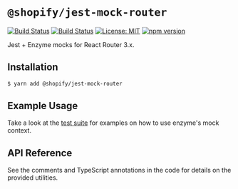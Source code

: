 # `@shopify/jest-mock-router`

[![Build Status](https://github.com/Shopify/quilt/workflows/Node-CI/badge.svg?branch=main)](https://github.com/Shopify/quilt/actions?query=workflow%3ANode-CI)
[![Build Status](https://github.com/Shopify/quilt/workflows/Ruby-CI/badge.svg?branch=main)](https://github.com/Shopify/quilt/actions?query=workflow%3ARuby-CI)
[![License: MIT](https://img.shields.io/badge/License-MIT-green.svg)](LICENSE.md) [![npm version](https://badge.fury.io/js/%40shopify%2Fjest-mock-router.svg)](https://badge.fury.io/js/%40shopify%2Fjest-mock-router)

Jest + Enzyme mocks for React Router 3.x.

## Installation

```bash
$ yarn add @shopify/jest-mock-router
```

## Example Usage

Take a look at the [test suite](src/test/index.test.tsx) for examples on how to use enzyme's mock context.

## API Reference

See the comments and TypeScript annotations in the code for details on the provided utilities.
